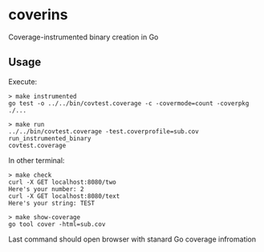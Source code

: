 # coverins

Coverage-instrumented binary creation in Go

## Usage

Execute:

```none
> make instrumented
go test -o ../../bin/covtest.coverage -c -covermode=count -coverpkg ./...

> make run
../../bin/covtest.coverage -test.coverprofile=sub.cov run_instrumented_binary
covtest.coverage
```

In other terminal:

```none
> make check
curl -X GET localhost:8080/two
Here's your number: 2
curl -X GET localhost:8080/text
Here's your string: TEST

> make show-coverage
go tool cover -html=sub.cov
```

Last command should open browser with stanard Go coverage infromation
